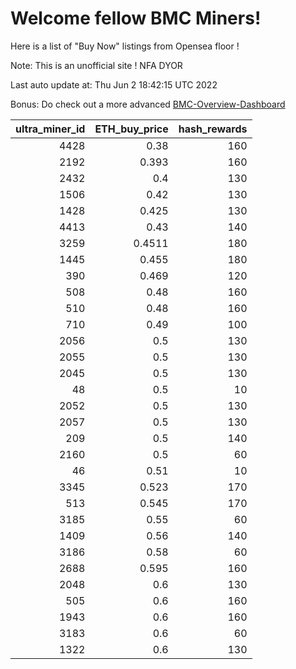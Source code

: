 # Welcome fellow BMC Miners!
Here is a list of "Buy Now" listings from Opensea floor !

Note: This is an unofficial site ! NFA DYOR

Last auto update at: Thu Jun  2 18:42:15 UTC 2022

Bonus: Do check out a more advanced [BMC-Overview-Dashboard](https://dune.com/defifunk/BMC-Overview-Dashboard)


|   ultra_miner_id |   ETH_buy_price |   hash_rewards |
|-----------------:|----------------:|---------------:|
|             4428 |          0.38   |            160 |
|             2192 |          0.393  |            160 |
|             2432 |          0.4    |            130 |
|             1506 |          0.42   |            130 |
|             1428 |          0.425  |            130 |
|             4413 |          0.43   |            140 |
|             3259 |          0.4511 |            180 |
|             1445 |          0.455  |            180 |
|              390 |          0.469  |            120 |
|              508 |          0.48   |            160 |
|              510 |          0.48   |            160 |
|              710 |          0.49   |            100 |
|             2056 |          0.5    |            130 |
|             2055 |          0.5    |            130 |
|             2045 |          0.5    |            130 |
|               48 |          0.5    |             10 |
|             2052 |          0.5    |            130 |
|             2057 |          0.5    |            130 |
|              209 |          0.5    |            140 |
|             2160 |          0.5    |             60 |
|               46 |          0.51   |             10 |
|             3345 |          0.523  |            170 |
|              513 |          0.545  |            170 |
|             3185 |          0.55   |             60 |
|             1409 |          0.56   |            140 |
|             3186 |          0.58   |             60 |
|             2688 |          0.595  |            160 |
|             2048 |          0.6    |            130 |
|              505 |          0.6    |            160 |
|             1943 |          0.6    |            160 |
|             3183 |          0.6    |             60 |
|             1322 |          0.6    |            130 |